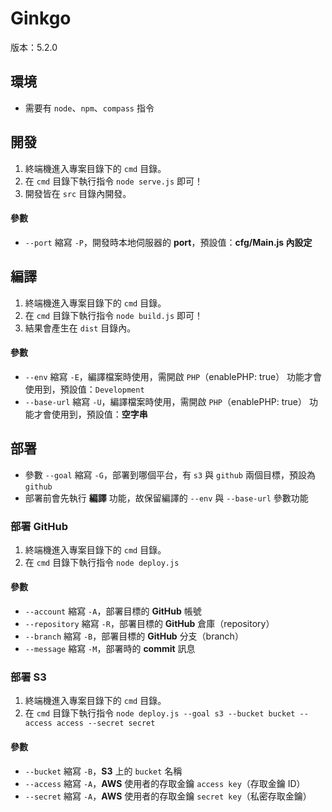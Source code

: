 # Ginkgo

版本：5.2.0

## 環境

* 需要有 `node`、`npm`、`compass` 指令


## 開發

1. 終端機進入專案目錄下的 `cmd` 目錄。
2. 在 `cmd` 目錄下執行指令 `node serve.js` 即可！
3. 開發皆在 `src` 目錄內開發。

#### 參數

* `--port` 縮寫 `-P`，開發時本地伺服器的 **port**，預設值：**cfg/Main.js 內設定**

## 編譯

1. 終端機進入專案目錄下的 `cmd` 目錄。
2. 在 `cmd` 目錄下執行指令 `node build.js` 即可！
3. 結果會產生在 `dist` 目錄內。

#### 參數

* `--env` 縮寫 `-E`，編譯檔案時使用，需開啟 `PHP`（enablePHP: true） 功能才會使用到，預設值：`Development`
* `--base-url` 縮寫 `-U`，編譯檔案時使用，需開啟 `PHP`（enablePHP: true） 功能才會使用到，預設值：**空字串**

## 部署

* 參數 `--goal` 縮寫 `-G`，部署到哪個平台，有 `s3` 與 `github` 兩個目標，預設為 `github`
* 部署前會先執行 **編譯** 功能，故保留編譯的 `--env` 與 `--base-url` 參數功能

### 部署 GitHub

1. 終端機進入專案目錄下的 `cmd` 目錄。
2. 在 `cmd` 目錄下執行指令 `node deploy.js`

#### 參數

* `--account` 縮寫 `-A`，部署目標的 **GitHub** 帳號
* `--repository` 縮寫 `-R`，部署目標的 **GitHub** 倉庫（repository）
* `--branch` 縮寫 `-B`，部署目標的 **GitHub** 分支（branch）
* `--message` 縮寫 `-M`，部署時的 **commit** 訊息

### 部署 S3

1. 終端機進入專案目錄下的 `cmd` 目錄。
2. 在 `cmd` 目錄下執行指令 `node deploy.js --goal s3 --bucket bucket --access access --secret secret`

#### 參數

* `--bucket` 縮寫 `-B`，**S3** 上的 `bucket` 名稱
* `--access` 縮寫 `-A`，**AWS** 使用者的存取金鑰 `access key`（存取金鑰 ID）
* `--secret` 縮寫 `-A`，**AWS** 使用者的存取金鑰 `secret key`（私密存取金鑰）
